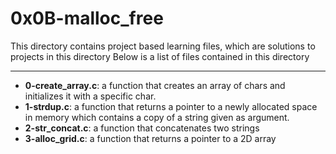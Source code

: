 # 0x0B-malloc_free
This directory contains project based learning files, which are solutions to projects in this directory
Below is a list of files contained in this directory

---
- **0-create_array.c**: a function that creates an array of chars and initializes it with a specific char.
- **1-strdup.c**: a function that returns a pointer to a newly allocated space in memory which contains a copy of a string given as argument.
- **2-str_concat.c**: a function that concatenates two strings
- **3-alloc_grid.c**: a function that returns a pointer to a 2D array

